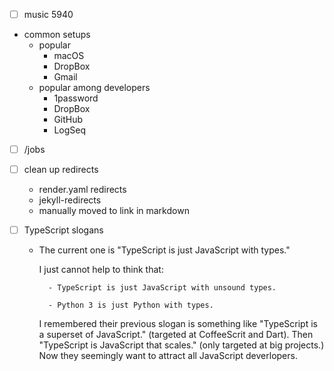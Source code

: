 - [ ] music 5940

- common setups
  - popular
    - macOS
    - DropBox
    - Gmail
  - popular among developers
    - 1password
    - DropBox
    - GitHub
    - LogSeq

- [ ] /jobs

- [ ] clean up redirects

    - render.yaml redirects
    - jekyll-redirects
    - manually moved to link in markdown

- [ ] TypeScript slogans

    - The current one is "TypeScript is just JavaScript with types."

        I just cannot help to think that:

            - TypeScript is just JavaScript with unsound types.

            - Python 3 is just Python with types.

        I remembered their previous slogan is something like "TypeScript is a superset of JavaScript." (targeted at CoffeeScrit and Dart). Then "TypeScript is JavaScript that scales." (only targeted at big projects.) Now they seemingly want to attract all JavaScript deverlopers.

